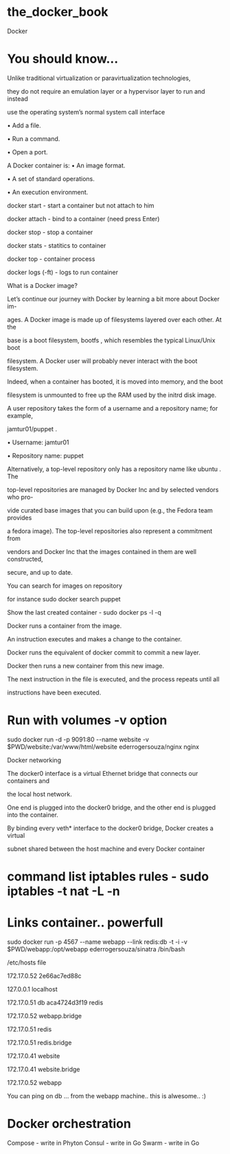 # the_docker_book
Docker

# You should know...

Unlike traditional virtualization or paravirtualization technologies,

they do not require an emulation layer or a hypervisor layer to run and instead

use the operating system’s normal system call interface

• Add a file.

• Run a command.

• Open a port.

A Docker container is:
• An image format.

• A set of standard operations.

• An execution environment.

docker start - start a container but not attach to him

docker attach - bind to a container (need press Enter)

docker stop - stop a container

docker stats - statitics to container

docker top  - container process

docker logs (-ft) - logs to run container


What is a Docker image?

Let’s continue our journey with Docker by learning a bit more about Docker im-

ages. A Docker image is made up of filesystems layered over each other. At the

base is a boot filesystem, bootfs , which resembles the typical Linux/Unix boot

filesystem. A Docker user will probably never interact with the boot filesystem.

Indeed, when a container has booted, it is moved into memory, and the boot

filesystem is unmounted to free up the RAM used by the initrd disk image.


A user repository takes the form of a username and a repository name; for example,

jamtur01/puppet .

• Username: jamtur01

• Repository name: puppet

Alternatively, a top-level repository only has a repository name like ubuntu . The

top-level repositories are managed by Docker Inc and by selected vendors who pro-

vide curated base images that you can build upon (e.g., the Fedora team provides

a fedora image). The top-level repositories also represent a commitment from

vendors and Docker Inc that the images contained in them are well constructed,

secure, and up to date.

You can search for images on repository

for instance sudo docker search puppet

Show the last created container - sudo docker ps -l -q


Docker runs a container from the image.

An instruction executes and makes a change to the container.

Docker runs the equivalent of docker commit to commit a new layer.

Docker then runs a new container from this new image.

The next instruction in the file is executed, and the process repeats until all

instructions have been executed.

# Run with volumes -v option

sudo docker run -d -p 9091:80 --name website -v $PWD/website:/var/www/html/website ederrogersouza/nginx nginx

Docker networking

The docker0 interface is a virtual Ethernet bridge that connects our containers and

the local host network.

One end is plugged into the docker0 bridge, and the other end is plugged into the container.

By binding every veth* interface to the docker0 bridge, Docker creates a virtual

subnet shared between the host machine and every Docker container

# command list iptables rules - sudo iptables -t nat -L -n

# Links container.. powerfull

sudo docker run -p 4567 --name webapp --link redis:db -t -i -v $PWD/webapp:/opt/webapp ederrogersouza/sinatra /bin/bash

/etc/hosts file

172.17.0.52	2e66ac7ed88c

127.0.0.1	localhost

172.17.0.51	db aca4724d3f19 redis

172.17.0.52	webapp.bridge

172.17.0.51	redis

172.17.0.51	redis.bridge

172.17.0.41	website

172.17.0.41	website.bridge

172.17.0.52	webapp

You can ping on db ... from the webapp machine.. this is alwesome.. :)

# Docker orchestration
Compose - write in Phyton
Consul - write in Go
Swarm - write in Go

